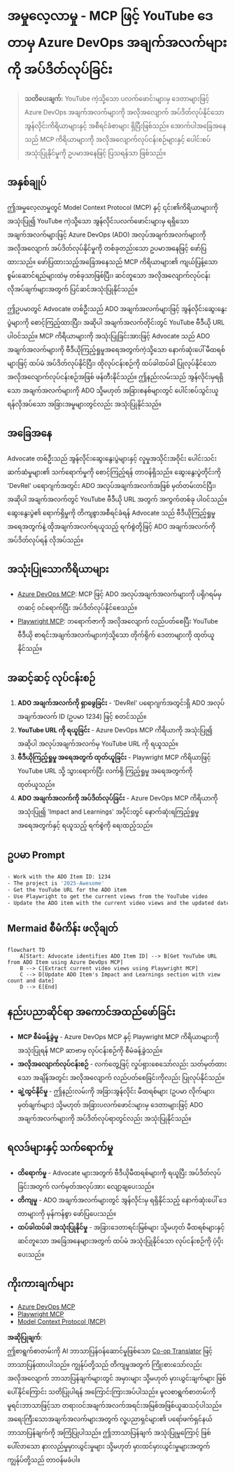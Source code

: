 <!--
CO_OP_TRANSLATOR_METADATA:
{
  "original_hash": "14a2dfbea55ef735660a06bd6bdfe5f3",
  "translation_date": "2025-06-17T16:22:51+00:00",
  "source_file": "09-CaseStudy/UpdateADOItemsFromYT.md",
  "language_code": "my"
}
-->
# အမှုလေ့လာမှု - MCP ဖြင့် YouTube ဒေတာမှ Azure DevOps အချက်အလက်များကို အပ်ဒိတ်လုပ်ခြင်း

> **သတိပေးချက်:** YouTube ကဲ့သို့သော ပလက်ဖောင်းများမှ ဒေတာများဖြင့် Azure DevOps အချက်အလက်များကို အလိုအလျောက် အပ်ဒိတ်လုပ်နိုင်သော အွန်လိုင်းကိရိယာများနှင့် အစီရင်ခံစာများ ရှိပြီးဖြစ်သည်။ အောက်ပါအခြေအနေသည် MCP ကိရိယာများကို အလိုအလျောက်လုပ်ငန်းစဉ်များနှင့် ပေါင်းစပ်အသုံးပြုနိုင်မှုကို ဥပမာအနေဖြင့် ပြသရန်သာ ဖြစ်သည်။

## အနှစ်ချုပ်

ဤအမှုလေ့လာမှုတွင် Model Context Protocol (MCP) နှင့် ၎င်း၏ကိရိယာများကို အသုံးပြု၍ YouTube ကဲ့သို့သော အွန်လိုင်းပလက်ဖောင်းများမှ ရရှိသော အချက်အလက်များဖြင့် Azure DevOps (ADO) အလုပ်အချက်အလက်များကို အလိုအလျောက် အပ်ဒိတ်လုပ်နိုင်မှုကို တစ်ခုတည်းသော ဥပမာအနေဖြင့် ဖော်ပြထားသည်။ ဖော်ပြထားသည့်အခြေအနေသည် MCP ကိရိယာများ၏ ကျယ်ပြန့်သော စွမ်းဆောင်ရည်များထဲမှ တစ်ခုသာဖြစ်ပြီး၊ ဆင်တူသော အလိုအလျောက်လုပ်ငန်းလိုအပ်ချက်များအတွက် ပြင်ဆင်အသုံးပြုနိုင်သည်။

ဤဥပမာတွင် Advocate တစ်ဦးသည် ADO အချက်အလက်များဖြင့် အွန်လိုင်းဆွေးနွေးပွဲများကို စောင့်ကြည့်ထားပြီး၊ အဆိုပါ အချက်အလက်တိုင်းတွင် YouTube ဗီဒီယို URL ပါဝင်သည်။ MCP ကိရိယာများကို အသုံးပြုခြင်းအားဖြင့် Advocate သည် ADO အချက်အလက်များကို ဗီဒီယိုကြည့်ရှုမှုအရေအတွက်ကဲ့သို့သော နောက်ဆုံးပေါ် မီထရစ်များဖြင့် ထပ်မံ အပ်ဒိတ်လုပ်နိုင်ပြီး၊ ထိုလုပ်ငန်းစဉ်ကို ထပ်ခါထပ်ခါ ပြုလုပ်နိုင်သော အလိုအလျောက်လုပ်ငန်းစဉ်အဖြစ် ဖန်တီးနိုင်သည်။ ဤနည်းလမ်းသည် အွန်လိုင်းမှရရှိသော အချက်အလက်များကို ADO သို့မဟုတ် အခြားစနစ်များတွင် ပေါင်းစပ်သွင်းယူရန်လိုအပ်သော အခြားအမှုများတွင်လည်း အသုံးပြုနိုင်သည်။

## အခြေအနေ

Advocate တစ်ဦးသည် အွန်လိုင်းဆွေးနွေးပွဲများနှင့် လူမှုအသိုင်းအဝိုင်း ပေါင်းသင်းဆက်ဆံမှုများ၏ သက်ရောက်မှုကို စောင့်ကြည့်ရန် တာဝန်ရှိသည်။ ဆွေးနွေးပွဲတိုင်းကို 'DevRel' ပရောဂျက်အတွင်း ADO အလုပ်အချက်အလက်အဖြစ် မှတ်တမ်းတင်ပြီး၊ အဆိုပါ အချက်အလက်တွင် YouTube ဗီဒီယို URL အတွက် အကွက်တစ်ခု ပါဝင်သည်။ ဆွေးနွေးပွဲ၏ ရောက်ရှိမှုကို တိကျစွာအစီရင်ခံရန် Advocate သည် ဗီဒီယိုကြည့်ရှုမှု အရေအတွက်နဲ့ ထိုအချက်အလက်ရယူသည့် ရက်စွဲတို့ဖြင့် ADO အချက်အလက်ကို အပ်ဒိတ်လုပ်ရန် လိုအပ်သည်။

## အသုံးပြုသောကိရိယာများ

- [Azure DevOps MCP](https://github.com/microsoft/azure-devops-mcp): MCP ဖြင့် ADO အလုပ်အချက်အလက်များကို ပရိုဂရမ်မှတဆင့် ဝင်ရောက်ပြီး အပ်ဒိတ်လုပ်နိုင်စေသည်။
- [Playwright MCP](https://github.com/microsoft/playwright-mcp): ဘရောက်ဇာကို အလိုအလျောက် လည်ပတ်စေပြီး YouTube ဗီဒီယို စာရင်းအချက်အလက်များကဲ့သို့သော တိုက်ရိုက် ဒေတာများကို ထုတ်ယူနိုင်သည်။

## အဆင့်ဆင့် လုပ်ငန်းစဉ်

1. **ADO အချက်အလက်ကို ရှာဖွေခြင်း** - 'DevRel' ပရောဂျက်အတွင်းရှိ ADO အလုပ်အချက်အလက် ID (ဥပမာ 1234) ဖြင့် စတင်သည်။
2. **YouTube URL ကို ရယူခြင်း** - Azure DevOps MCP ကိရိယာကို အသုံးပြု၍ အဆိုပါ အလုပ်အချက်အလက်မှ YouTube URL ကို ရယူသည်။
3. **ဗီဒီယိုကြည့်ရှုမှု အရေအတွက် ထုတ်ယူခြင်း** - Playwright MCP ကိရိယာဖြင့် YouTube URL သို့ သွားရောက်ပြီး လက်ရှိ ကြည့်ရှုမှု အရေအတွက်ကို ထုတ်ယူသည်။
4. **ADO အချက်အလက်ကို အပ်ဒိတ်လုပ်ခြင်း** - Azure DevOps MCP ကိရိယာကို အသုံးပြု၍ 'Impact and Learnings' အပိုင်းတွင် နောက်ဆုံးရကြည့်ရှုမှု အရေအတွက်နှင့် ရယူသည့် ရက်စွဲကို ရေးထည့်သည်။

## ဥပမာ Prompt

```bash
- Work with the ADO Item ID: 1234
- The project is '2025-Awesome'
- Get the YouTube URL for the ADO item
- Use Playwright to get the current views from the YouTube video
- Update the ADO item with the current video views and the updated date of the information
```

## Mermaid စီမံကိန်း ဖလိုချတ်

```mermaid
flowchart TD
    A[Start: Advocate identifies ADO Item ID] --> B[Get YouTube URL from ADO Item using Azure DevOps MCP]
    B --> C[Extract current video views using Playwright MCP]
    C --> D[Update ADO Item's Impact and Learnings section with view count and date]
    D --> E[End]
```

## နည်းပညာဆိုင်ရာ အကောင်အထည်ဖော်ခြင်း

- **MCP စီမံခန့်ခွဲမှု** - Azure DevOps MCP နှင့် Playwright MCP ကိရိယာများကို အသုံးပြုရန် MCP ဆာဗာမှ လုပ်ငန်းစဉ်ကို စီမံခန့်ခွဲသည်။
- **အလိုအလျောက်လုပ်ငန်းစဉ်** - လက်တွေ့ဖြင့် လှုပ်ရှားစေသော်လည်း သတ်မှတ်ထားသော အချိန်အတွင်း အလိုအလျောက် လည်ပတ်စေခြင်းကိုလည်း ပြုလုပ်နိုင်သည်။
- **ချဲ့ထွင်နိုင်မှု** - ဤနည်းလမ်းကို အခြားအွန်လိုင်း မီထရစ်များ (ဥပမာ လိုက်များ၊ မှတ်ချက်များ) သို့မဟုတ် အခြားပလက်ဖောင်းများမှ ဒေတာများဖြင့် ADO အချက်အလက်များကို အပ်ဒိတ်လုပ်ရာတွင်လည်း အသုံးပြုနိုင်သည်။

## ရလဒ်များနှင့် သက်ရောက်မှု

- **ထိရောက်မှု** - Advocate များအတွက် ဗီဒီယိုမီထရစ်များကို ရယူပြီး အပ်ဒိတ်လုပ်ခြင်းအတွက် လက်မှတ်အလုပ်အား လျော့ချပေးသည်။
- **တိကျမှု** - ADO အချက်အလက်များတွင် အွန်လိုင်းမှ ရရှိနိုင်သည့် နောက်ဆုံးပေါ် ဒေတာများကို မှန်ကန်စွာ ဖော်ပြပေးသည်။
- **ထပ်ခါထပ်ခါ အသုံးပြုနိုင်မှု** - အခြားဒေတာရင်းမြစ်များ သို့မဟုတ် မီထရစ်များနှင့် ဆင်တူသော အခြေအနေများအတွက် ထပ်မံ အသုံးပြုနိုင်သော လုပ်ငန်းစဉ်ကို ပံ့ပိုးပေးသည်။

## ကိုးကားချက်များ

- [Azure DevOps MCP](https://github.com/microsoft/azure-devops-mcp)
- [Playwright MCP](https://github.com/microsoft/playwright-mcp)
- [Model Context Protocol (MCP)](https://modelcontextprotocol.io/)

**အဆိုပြုချက်**:  
ဤစာရွက်စာတမ်းကို AI ဘာသာပြန်ဝန်ဆောင်မှုဖြစ်သော [Co-op Translator](https://github.com/Azure/co-op-translator) ဖြင့် ဘာသာပြန်ထားပါသည်။ ကျွန်ုပ်တို့သည် တိကျမှုအတွက် ကြိုးစားသော်လည်း အလိုအလျောက် ဘာသာပြန်ချက်များတွင် အမှားများ သို့မဟုတ် မှားယွင်းချက်များ ဖြစ်ပေါ်နိုင်ကြောင်း သတိပြုပါရန် အကြောင်းကြားအပ်ပါသည်။ မူလစာရွက်စာတမ်းကို မူရင်းဘာသာဖြင့်သာ တရားဝင်အချက်အလက်အရင်းအမြစ်အဖြစ်ယူဆသင့်ပါသည်။ အရေးကြီးသောအချက်အလက်များအတွက် လူ့ပညာရှင်များ၏ ပရော်ဖက်ရှင်နယ် ဘာသာပြန်ချက်ကို အကြံပြုပါသည်။ ဤဘာသာပြန်ချက် အသုံးပြုမှုကြောင့် ဖြစ်ပေါ်လာသော နားလည်မှုမှားယွင်းမှုများ သို့မဟုတ် မှားထင်မှားယွင်းမှုများအတွက် ကျွန်ုပ်တို့သည် တာဝန်မခံပါ။